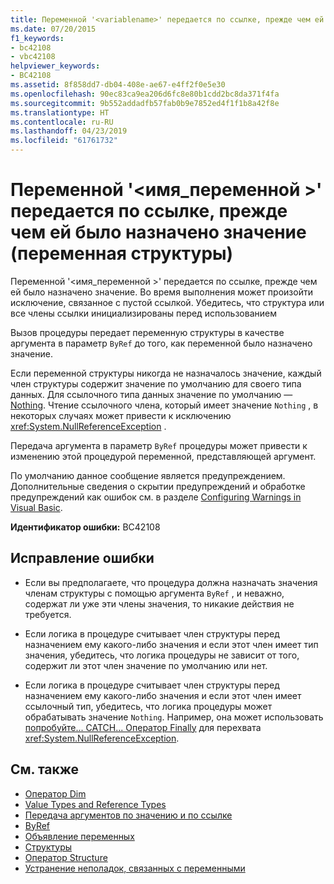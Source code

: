 ```yaml
---
title: Переменной '<variablename>' передается по ссылке, прежде чем ей было назначено значение (переменная структуры)
ms.date: 07/20/2015
f1_keywords:
- bc42108
- vbc42108
helpviewer_keywords:
- BC42108
ms.assetid: 8f858dd7-db04-408e-ae67-e4ff2f0e5e30
ms.openlocfilehash: 90ec83ca9ea206d6fc8e80b1cdd2bc8da371f4fa
ms.sourcegitcommit: 9b552addadfb57fab0b9e7852ed4f1f1b8a42f8e
ms.translationtype: HT
ms.contentlocale: ru-RU
ms.lasthandoff: 04/23/2019
ms.locfileid: "61761732"
---
```

# <a name="variable-variablename-is-passed-by-reference-before-it-has-been-assigned-a-value-structure-variable"></a>Переменной '\<имя_переменной >' передается по ссылке, прежде чем ей было назначено значение (переменная структуры)
Переменной '\<имя_переменной >' передается по ссылке, прежде чем ей было назначено значение. Во время выполнения может произойти исключение, связанное с пустой ссылкой. Убедитесь, что структура или все члены ссылки инициализированы перед использованием  
  
 Вызов процедуры передает переменную структуры в качестве аргумента в параметр `ByRef` до того, как переменной было назначено значение.  
  
 Если переменной структуры никогда не назначалось значение, каждый член структуры содержит значение по умолчанию для своего типа данных. Для ссылочного типа данных значение по умолчанию — [Nothing](../../visual-basic/language-reference/nothing.md). Чтение ссылочного члена, который имеет значение `Nothing` , в некоторых случаях может привести к исключению <xref:System.NullReferenceException> .  
  
 Передача аргумента в параметр `ByRef` процедуры может привести к изменению этой процедурой переменной, представляющей аргумент.  
  
 По умолчанию данное сообщение является предупреждением. Дополнительные сведения о скрытии предупреждений и обработке предупреждений как ошибок см. в разделе [Configuring Warnings in Visual Basic](/visualstudio/ide/configuring-warnings-in-visual-basic).  
  
 **Идентификатор ошибки:** BC42108  
  
## <a name="to-correct-this-error"></a>Исправление ошибки  
  
- Если вы предполагаете, что процедура должна назначать значения членам структуры с помощью аргумента `ByRef` , и неважно, содержат ли уже эти члены значения, то никакие действия не требуется.  
  
- Если логика в процедуре считывает член структуры перед назначением ему какого-либо значения и если этот член имеет тип значения, убедитесь, что логика процедуры не зависит от того, содержит ли этот член значение по умолчанию или нет.  
  
- Если логика в процедуре считывает член структуры перед назначением ему какого-либо значения и если этот член имеет ссылочный тип, убедитесь, что логика процедуры может обрабатывать значение `Nothing`. Например, она может использовать [попробуйте... CATCH... Оператор Finally](../../visual-basic/language-reference/statements/try-catch-finally-statement.md) для перехвата <xref:System.NullReferenceException>.  
  
## <a name="see-also"></a>См. также

- [Оператор Dim](../../visual-basic/language-reference/statements/dim-statement.md)
- [Value Types and Reference Types](../../visual-basic/programming-guide/language-features/data-types/value-types-and-reference-types.md)
- [Передача аргументов по значению и по ссылке](../../visual-basic/programming-guide/language-features/procedures/passing-arguments-by-value-and-by-reference.md)
- [ByRef](../../visual-basic/language-reference/modifiers/byref.md)
- [Объявление переменных](../../visual-basic/programming-guide/language-features/variables/variable-declaration.md)
- [Структуры](../../visual-basic/programming-guide/language-features/data-types/structures.md)
- [Оператор Structure](../../visual-basic/language-reference/statements/structure-statement.md)
- [Устранение неполадок, связанных с переменными](../../visual-basic/programming-guide/language-features/variables/troubleshooting-variables.md)
